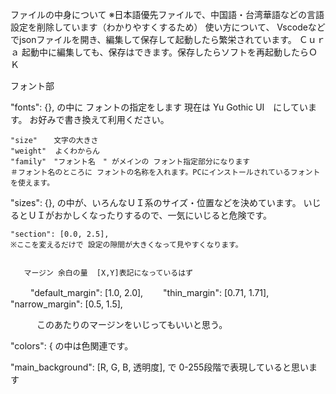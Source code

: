 ファイルの中身について
※日本語優先ファイルで、中国語・台湾華語などの言語設定を削除しています（わかりやすくするため）
使い方について、
Vscodeなどでjsonファイルを開き、編集して保存して起動したら繁栄されています。
Ｃｕｒａ 起動中に編集しても、保存はできます。保存したらソフトを再起動したらＯＫ


フォント部

"fonts": {},
の中に フォントの指定をします
 現在は Yu Gothic UI　にしています。
お好みで書き換えて利用ください。


	"size" 　 文字の大きさ 
	"weight"  よくわからん
	"family"　"フォント名　" がメインの フォント指定部分になります
	＃フォント名のところに フォントの名称を入れます。PCにインストールされているフォントを使えます。



"sizes": {},
の中が、いろんなＵＩ系のサイズ・位置などを決めています。
いじるとＵＩがおかしくなったりするので、一気にいじると危険です。


	"section": [0.0, 2.5], 
	※ここを変えるだけで 設定の隙間が大きくなって見やすくなります。


       マージン 余白の量  [X,Y]表記になっているはず
　　
        "default_margin": [1.0, 2.0],　　
        "thin_margin": [0.71, 1.71],
        "narrow_margin": [0.5, 1.5],

　　　このあたりのマージンをいじってもいいと思う。

"colors": {
の中は色関連です。

"main_background": [R, G, B, 透明度], で 0-255段階で表現していると思います

